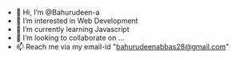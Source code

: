 - 👋 Hi, I’m @Bahurudeen-a
- 👀 I’m interested in Web Development
- 🌱 I’m currently learning Javascript
- 💞️ I’m looking to collaborate on ...
- 📫 Reach me via my email-id "bahurudeenabbas28@gmail.com"

<!---
Bahurudeen-a/Bahurudeen-a is a ✨ special ✨ repository because its `README.md` (this file) appears on your GitHub profile.
You can click the Preview link to take a look at your changes.
--->
